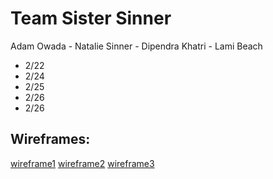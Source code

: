 # Team Sister Sinner

Adam Owada - Natalie Sinner - Dipendra Khatri - Lami Beach

- 2/22
- 2/24
- 2/25
- 2/26
- 2/26

## Wireframes:
[wireframe1]
[wireframe2]
[wireframe3]

[wireframe1]: images/wireframe1.png


[wireframe2]: images/wireframe2.png


[wireframe3]: images/wireframe3.png